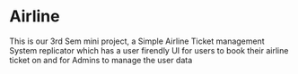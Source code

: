 # Airline
This is our 3rd Sem mini project, a Simple Airline Ticket management System replicator which has a user firendly UI for users to book their airline ticket on and for Admins to manage the user data
